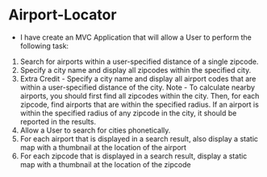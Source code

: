 # Airport-Locator


- I have create an MVC Application that will allow a User to perform the following task:

1. Search for airports within a user-specified distance of a single zipcode.
2. Specify a city name and display all zipcodes within the specified city.
3. Extra Credit - Specify a city name and display all airport codes that are within a user-specified distance of the city.
Note - To calculate nearby airports, you should first find all zipcodes within the city.  Then, for each zipcode, find airports that are within the specified radius.  If an airport is within the specified radius of any zipcode in the city, it should be reported in the results.
4. Allow a User to search for cities phonetically.
5. For each airport that is displayed in a search result, also display a static map with a thumbnail at the location of the airport
6. For each zipcode that is displayed in a search result, display a static map with a thumbnail at the location of the zipcode

